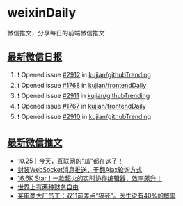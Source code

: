 # weixinDaily
微信推文，分享每日的前端微信推文

## [最新微信日报](https://github.com/kujian/weixinDaily/issues)

<!--START_SECTION:activity-->
1. ❗ Opened issue [#2912](https://github.com/kujian/githubTrending/issues/2912) in [kujian/githubTrending](https://github.com/kujian/githubTrending)
2. ❗ Opened issue [#1768](https://github.com/kujian/frontendDaily/issues/1768) in [kujian/frontendDaily](https://github.com/kujian/frontendDaily)
3. ❗ Opened issue [#2911](https://github.com/kujian/githubTrending/issues/2911) in [kujian/githubTrending](https://github.com/kujian/githubTrending)
4. ❗ Opened issue [#1767](https://github.com/kujian/frontendDaily/issues/1767) in [kujian/frontendDaily](https://github.com/kujian/frontendDaily)
5. ❗ Opened issue [#2910](https://github.com/kujian/githubTrending/issues/2910) in [kujian/githubTrending](https://github.com/kujian/githubTrending)
<!--END_SECTION:activity-->


## [最新微信推文](https://weixin.qdkfweb.cn/)

<!-- BLOG-POST-LIST:START -->
- [10.25｜今天，互联网的“瓜”都在这了！](https://weixin.qdkfweb.cn/57561.html)
- [封装WebSocket消息推送，干翻Ajax轮询方式](https://weixin.qdkfweb.cn/57537.html)
- [16.6K Star！一款超火的实时协作编辑器，效率飙升！](https://weixin.qdkfweb.cn/57578.html)
- [世界上有两种财务自由](https://weixin.qdkfweb.cn/57550.html)
- [某电商大厂员工：双11前差点“猝死”。医生说有40%的概率](https://weixin.qdkfweb.cn/57558.html)
<!-- BLOG-POST-LIST:END -->